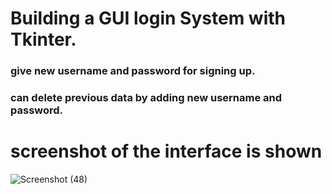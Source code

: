 # Building a GUI login System with Tkinter.


### give new username and password for signing up.


### can delete previous data by adding new username and password.


# screenshot of the interface is shown

![Screenshot (48)](https://user-images.githubusercontent.com/59406385/83994290-8ec79880-a973-11ea-8478-94669e5c7901.png)
